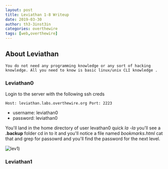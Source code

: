 ```yaml
---
layout: post
title: Leviathan 1-8 Writeup
date: 2019-03-30
author: th3-3inst3in
categories: overthewire
tags: [web,overthewire]
---
```


## About Leviathan
    You do not need any programming knowledge or any sort of hacking knowledge. All you need to know is basic linux/unix CLI knowledge .
### Leviathan0

Login to the server with the following ssh creds

` Host: leviathan.labs.overthewire.org Port: 2223 `
* username: leviathan0
* password: leviathan0

You'll land in the home directory of user levathan0 quick _la -la_ you'll see a **.backup** folder cd in to it and you'll notice a file named _bookmarks.html_ cat that and grep for passowrd and you'll find the password for the next level.

![lev1](https://mbilalrizwan.github.io/MyCtfWriteups/assets/images/overthewire/lev1))


### Leviathan1
